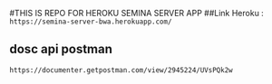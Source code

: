 #THIS IS REPO FOR HEROKU SEMINA SERVER APP
##Link Heroku : 
`https://semina-server-bwa.herokuapp.com/`
## dosc api postman
`https://documenter.getpostman.com/view/2945224/UVsPQk2w`
